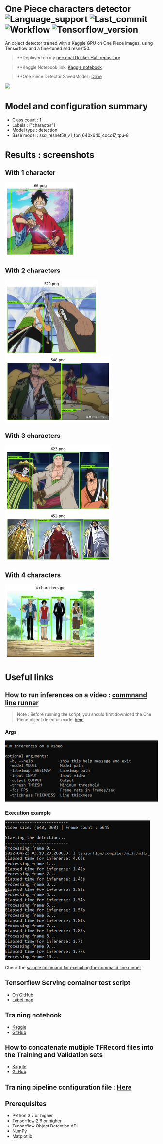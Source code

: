 # One Piece characters detector ![Language_support](https://img.shields.io/pypi/pyversions/Tensorflow) ![Last_commit](https://img.shields.io/github/last-commit/JustSecret123/Human-pose-estimation) ![Workflow](https://img.shields.io/github/workflow/status/JustSecret123/Human-pose-estimation/Pylint/main) ![Tensorflow_version](https://img.shields.io/badge/Tensorflow%20version-2.6.2-orange)

An object detector trained with a Kaggle GPU on One Piece images, using Tensorflow and a fine-tuned ssd resnet50. 

> **Deployed on my [personal Docker Hub repository](https://hub.docker.com/repository/docker/ibrahimserouis/my-tensorflow-models)

> **Kaggle Notebook link:  [Kaggle notebook](https://www.kaggle.com/ibrahimserouis99/custom-object-detector-one-piece-characters)

> **One Piece Detector SavedModel : [Drive](https://drive.google.com/drive/folders/11FVvs6Z7yRLAlJgoclrUEnzlsX8uzfkB?usp=sharing)

<a href="https://www.linkedin.com/in/ibrahim-serouis-b05378181/">
  <img src="https://img.shields.io/badge/LinkedIn-Ibrahim%20Serouis-blue?link=http://left&link=http://right)"/>
</a>

# Model and configuration summary 

- Class count : 1
- Labels : ["character"]
- Model type : detection 
- Base model : ssd_resnet50_v1_fpn_640x640_coco17_tpu-8 

# Results : screenshots

## With 1 character

![Second test](Screenshots/Results_1_character_2.PNG)

## With 2 characters 

![First test](Screenshots/Results_2_characters_1.PNG)
![Second test](Screenshots/Results_2_characters_2_v2.PNG)


## With 3 characters 

![First test](Screenshots/Results_3_characters_1.PNG)
![Second test](Screenshots/Results_3_characters_2.PNG)

## With 4 characters

![First test](Screenshots/Results_4_characters.png)


# Useful links 

## How to run inferences on a video : [commnand line runner](https://github.com/Justsecret123/One-Piece-characters-detector/blob/main/Scripts/op_detector_video.py)

> Note : Before running the script, you should first download the One Piece object detector model [here](https://drive.google.com/drive/folders/11FVvs6Z7yRLAlJgoclrUEnzlsX8uzfkB?usp=sharing)

### Args
![Command line runner](Screenshots/command_line_video_args.PNG)

### Execution example
![Execution](/Screenshots/command_line_runner.PNG)

Check the [sample command for executing the command line runner](/Scripts/op_detector_video.bat)

## Tensorflow Serving container test script 
- [On GitHub](Scripts/Prediction_OP_detection_model.py)
- [Label map](Scripts/tf_label_map.pbtxt)

## Training notebook 

- [Kaggle](https://www.kaggle.com/ibrahimserouis99/custom-object-detector-one-piece-characters)
- [GitHub](Notebooks/custom-object-detector-one-piece-characters.ipynb)

## How to concatenate mutliple TFRecord files into the Training and Validation sets 

- [Kaggle](https://www.kaggle.com/ibrahimserouis99/generate-training-and-validation-records)
- [GitHub](Notebooks/generate-the-training-and-validation-tfrecords.ipynb)

## Training pipeline configuration file : [Here](Config/pipeline_batch_size_8.config)

## Prerequisites 

- Python 3.7 or higher 
- Tensorflow 2.6 or higher 
- Tensorflow Object Detection API
- NumPy
- Matplotlib
